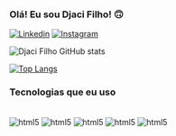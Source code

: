 ### Olá! Eu sou Djaci Filho! 🙃
[![Linkedin](https://img.shields.io/badge/LinkedIn-0077B5?style=for-the-badge&logo=linkedin&logoColor=white)](https://www.linkedin.com/in/djaci-filho-1873b7250/)
[![Instagram](https://img.shields.io/badge/Instagram-E4405F?style=for-the-badge&logo=instagram&logoColor=white)](https://www.instagram.com/djacifilho/)

![Djaci Filho GitHub stats](https://github-readme-stats.vercel.app/api?username=djacifilho123&show_icons=true&theme=dracula)

[![Top Langs](https://github-readme-stats.vercel.app/api/top-langs/?username=anuraghazra&layout=donut)](https://github.com/anuraghazra/github-readme-stats)

### Tecnologias que eu uso

<div style="display: inline_block"><br/>
 <img align="center" alt="html5" src="https://img.shields.io/badge/HTML5-E34F26?style=for-the-badge&logo=html5&logoColor=white"/>
 <img align="center" alt="html5" src="https://img.shields.io/badge/CSS3-1572B6?style=for-the-badge&logo=css3&logoColor=white"/>
 <img align="center" alt="html5" src="https://img.shields.io/badge/JavaScript-323330?style=for-the-badge&logo=javascript&logoColor=F7DF1E"/>
 <img align="center" alt="html5" src="https://img.shields.io/badge/TypeScript-007ACC?style=for-the-badge&logo=typescript&logoColor=white"/>
 <img align="center" alt="html5" src="https://img.shields.io/pypi/frameworkversions/django/:packageName"/>

 
 </div>
